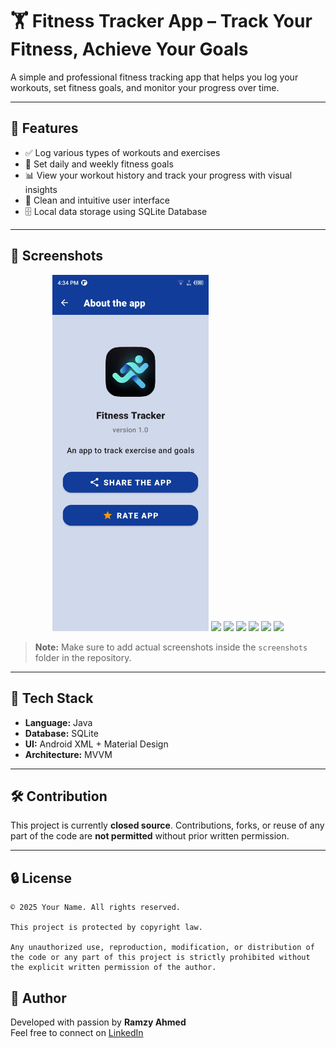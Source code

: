 # 🏋️ Fitness Tracker App – Track Your Fitness, Achieve Your Goals

A simple and professional fitness tracking app that helps you log your workouts, set fitness goals, and monitor your progress over time.

---

## 📱 Features

* ✅ Log various types of workouts and exercises
* 🎯 Set daily and weekly fitness goals
* 📊 View your workout history and track your progress with visual insights
* 🧼 Clean and intuitive user interface
* 🗄️ Local data storage using SQLite Database

---

## 📸 Screenshots

<p align="center">
  <img src="screenshot/screen1.Jpg" width="250"/>
  <img src="screenshot/screen2.png" width="250"/>
  <img src="screenshot/screen3.png" width="250"/>
  <img src="screenshot/screen4.png" width="250"/>
  <img src="screenshot/screen5.png" width="250"/>
  <img src="screenshot/screen6.png" width="250"/>
  <img src="screenshot/screen7.png" width="250"/>
</p>

> **Note:** Make sure to add actual screenshots inside the `screenshots` folder in the repository.

---

## 🧰 Tech Stack

* **Language:** Java
* **Database:** SQLite
* **UI:** Android XML + Material Design
* **Architecture:** MVVM

---

## 🛠️ Contribution

This project is currently **closed source**. Contributions, forks, or reuse of any part of the code are **not permitted** without prior written permission.

---

## 🔒 License

```
© 2025 Your Name. All rights reserved.

This project is protected by copyright law.

Any unauthorized use, reproduction, modification, or distribution of the code or any part of this project is strictly prohibited without the explicit written permission of the author.
```
## 🙌 Author

Developed with passion by **Ramzy Ahmed**  
Feel free to connect on [LinkedIn](https://www.linkedin.com/in/ramzy-ahmed)

